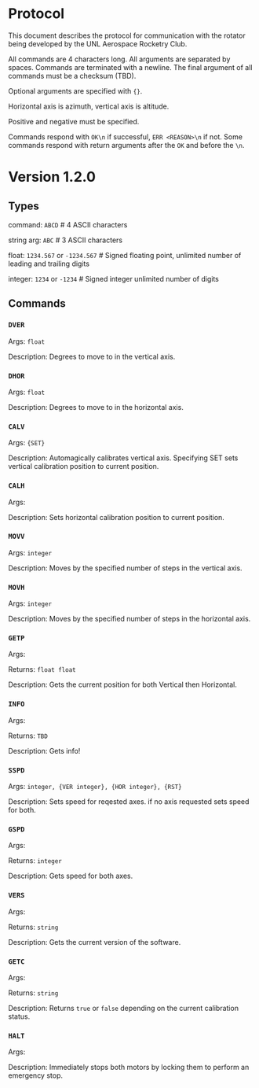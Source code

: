 # Protocol
This document describes the protocol for communication with the rotator being
developed by the UNL Aerospace Rocketry Club.

All commands are 4 characters long. All arguments are separated by spaces.
Commands are terminated with a newline. The final argument of all commands must
be a checksum (TBD).

Optional arguments are specified with `{}`.

Horizontal axis is azimuth, vertical axis is altitude.

Positive and negative must be specified.

Commands respond with `OK\n` if successful, `ERR <REASON>\n` if not. Some commands
respond with return arguments after the `OK` and before the `\n`.

# Version 1.2.0

## Types
command:    `ABCD` # 4 ASCII characters

string arg: `ABC`  # 3 ASCII characters

float:      `1234.567` or `-1234.567` # Signed floating point, unlimited number of leading and trailing digits

integer:    `1234` or `-1234` # Signed integer unlimited number of digits


## Commands
### `DVER`
Args: `float`

Description: Degrees to move to in the vertical axis.

### `DHOR`
Args: `float`

Description: Degrees to move to in the horizontal axis.

### `CALV`
Args: `{SET}`

Description: Automagically calibrates vertical axis. Specifying SET sets 
vertical calibration position to current position.

### `CALH`
Args:

Description: Sets horizontal calibration position to current position.

### `MOVV`
Args: `integer`

Description: Moves by the specified number of steps in the vertical axis.

### `MOVH`
Args: `integer`

Description: Moves by the specified number of steps in the horizontal axis.

### `GETP`
Args:

Returns: `float float`

Description: Gets the current position for both Vertical then Horizontal.

### `INFO`
Args:

Returns: `TBD`

Description: Gets info!

### `SSPD`
Args: `integer, {VER integer}, {HOR integer}, {RST}`

Description: Sets speed for reqested axes. if no axis requested sets speed for both.

### `GSPD`
Args:

Returns: `integer`

Description: Gets speed for both axes.

### `VERS`
Args:

Returns: `string`

Description: Gets the current version of the software.

### `GETC`
Args:

Returns: `string`

Description: Returns `true` or `false` depending on the current calibration status.

### `HALT`
Args:

Description: Immediately stops both motors by locking them to perform an emergency stop.
